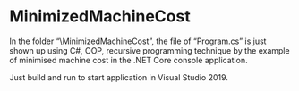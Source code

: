 # MinimizedMachineCost
In the folder “\MinimizedMachineCost”, the file of “Program.cs” is just shown up using C#, OOP, recursive programming technique by the example of minimised machine cost in the  .NET Core console application.

Just build and run to start application in Visual Studio 2019.
